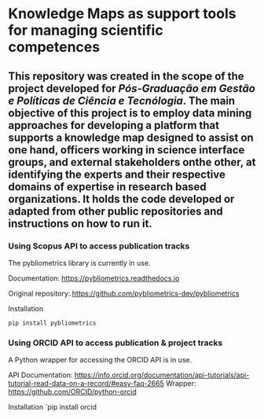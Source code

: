 # **Knowledge Maps as support tools for managing scientific competences**

## This repository was created in the scope of the project developed for _Pós-Graduação em Gestão e Políticas de Ciência e Tecnólogia_. The main objective of this project is to employ data mining approaches for developing a platform that supports a knowledge map designed to  assist  on  one  hand,  officers  working  in  science  interface  groups,  and  external  stakeholders  onthe  other,  at  identifying  the  experts  and  their  respective  domains  of  expertise  in  research  based organizations. It holds the code developed or adapted from other public repositories and instructions on how to run it. 

### Using Scopus API to access publication tracks

The pybliometrics library is currently in use. 

Documentation: https://pybliometrics.readthedocs.io

Original repository: https://github.com/pybliometrics-dev/pybliometrics

Installation

`pip install pybliometrics`

### Using ORCID API to access publication & project tracks

A Python wrapper for accessing the ORCID API is in use. 

API Documentation: https://info.orcid.org/documentation/api-tutorials/api-tutorial-read-data-on-a-record/#easy-faq-2665
Wrapper: https://github.com/ORCID/python-orcid

Installation
`pip install orcid
